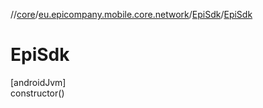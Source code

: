 //[core](../../../index.md)/[eu.epicompany.mobile.core.network](../index.md)/[EpiSdk](index.md)/[EpiSdk](-epi-sdk.md)

# EpiSdk

[androidJvm]\
constructor()
